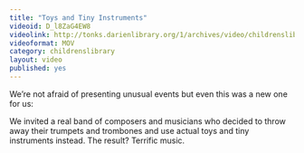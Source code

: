 ```yaml
---
title: "Toys and Tiny Instruments"
videoid: D_l8ZaG4EW8
videolink: http://tonks.darienlibrary.org/1/archives/video/childrenslibrary/20140608_toys_and_tiny_instrument.mov
videoformat: MOV
category: childrenslibrary
layout: video
published: yes
---
```


We’re not afraid of presenting unusual events but even this was a new one for us:

We invited a real band of composers and musicians who decided to throw away their trumpets and trombones and use actual toys and tiny instruments instead. The result? Terrific music.